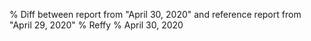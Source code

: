% Diff between report from "April 30, 2020" and reference report from "April 29, 2020"
% Reffy
% April 30, 2020

